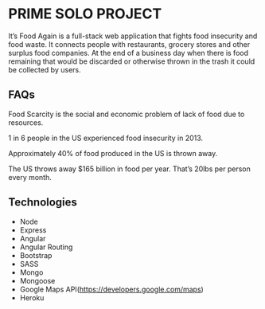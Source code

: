 PRIME SOLO PROJECT
=====================================
It’s Food Again is a full-stack web application that fights food insecurity and food waste. It  connects people with restaurants, grocery stores and other surplus food companies. At the end of a business day when there is food remaining that would be discarded or otherwise thrown in the trash it could be collected by users.

FAQs
------------------------------------

Food Scarcity is the social and economic problem of lack of food due to resources.

1 in 6 people in the US experienced food insecurity in 2013.

Approximately 40% of food produced in the US is thrown away.

The US throws away $165 billion in food per year. That’s 20lbs per person every month.


Technologies
-------------------------------------
* Node
* Express
* Angular
* Angular Routing
* Bootstrap
* SASS
* Mongo
* Mongoose
* Google Maps API(https://developers.google.com/maps)
* Heroku
